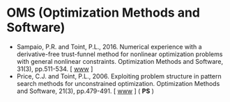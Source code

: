 # OMS (Optimization Methods and Software)

* Sampaio, P.R. and Toint, P.L., 2016. Numerical experience with a derivative-free trust-funnel method for nonlinear optimization problems with general nonlinear constraints. Optimization Methods and Software, 31(3), pp.511-534. [ [www](https://www.tandfonline.com/doi/abs/10.1080/10556788.2015.1135919) ]
* Price, C.J. and Toint, P.L., 2006. Exploiting problem structure in pattern search methods for unconstrained optimization. Optimization Methods and Software, 21(3), pp.479-491. [ [www](https://www.tandfonline.com/doi/abs/10.1080/10556780500137116) ] (  **PS** )
